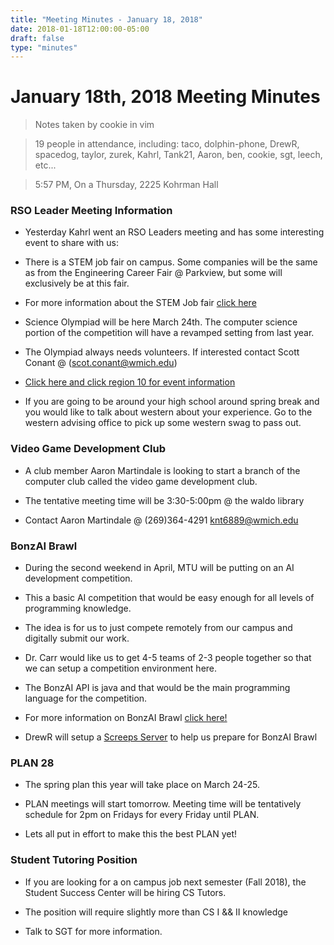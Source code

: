 ```yaml
---
title: "Meeting Minutes - January 18, 2018"
date: 2018-01-18T12:00:00-05:00
draft: false
type: "minutes"
---
```


# January 18th, 2018 Meeting Minutes
> Notes taken by cookie in vim

> 19 people in attendance, including: taco, dolphin-phone, DrewR, spacedog, taylor, zurek, Kahrl, Tank21, Aaron, ben, cookie, sgt, leech, etc...

> 5:57 PM, On a Thursday, 2225 Kohrman Hall

### RSO Leader Meeting Information

- Yesterday Kahrl went an RSO Leaders meeting and has some interesting event to share with us:

- There is a STEM job fair on campus. Some companies will be the same as from the Engineering Career Fair @ Parkview, but some will exclusively be at this fair.

- For more information about the STEM Job fair [click here](https://wmich.joinhandshake.com/career_fairs/2726/student_preview)

- Science Olympiad will be here March 24th. The computer science portion of the competition will have a revamped setting from last year.

- The Olympiad always needs volunteers. If interested contact Scott Conant @ (scot.conant@wmich.edu)

- [Click here and click region 10 for event information](http://miscioly.org/regions/)

- If you are going to be around your high school around spring break and you would like to talk about western about your experience. Go to the western advising office to pick up some western swag to pass out.


### Video Game Development Club

- A club member Aaron Martindale is looking to start a branch of the computer club called the video game development club.

- The tentative meeting time will be 3:30-5:00pm @ the waldo library

- Contact Aaron Martindale @ (269)364-4291 knt6889@wmich.edu


### BonzAI Brawl

- During the second weekend in April, MTU will be putting on an AI development competition.

- This a basic AI competition that would be easy enough for all levels of programming knowledge.

- The idea is for us to just compete remotely from our campus and digitally submit our work.

- Dr. Carr would like us to get 4-5 teams of 2-3 people together so that we can setup a competition environment here.

- The BonzAI API is java and that would be the main programming language for the competition.

- For more information on BonzAI Brawl [click here!](http://bonzai.cs.mtu.edu/)

- DrewR will setup a [Screeps Server](https://github.com/screeps/screeps) to help us prepare for BonzAI Brawl


### PLAN 28 

- The spring plan this year will take place on March 24-25.

- PLAN meetings will start tomorrow. Meeting time will be tentatively schedule for 2pm on Fridays for every Friday until PLAN.

- Lets all put in effort to make this the best PLAN yet!


### Student Tutoring Position

- If you are looking for a on campus job next semester (Fall 2018), the Student Success Center will be hiring CS Tutors.

- The position will require slightly more than CS I && II knowledge

- Talk to SGT for more information.






